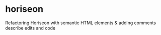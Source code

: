 # horiseon
Refactoring Horiseon with semantic HTML elements & adding comments describe edits and code
